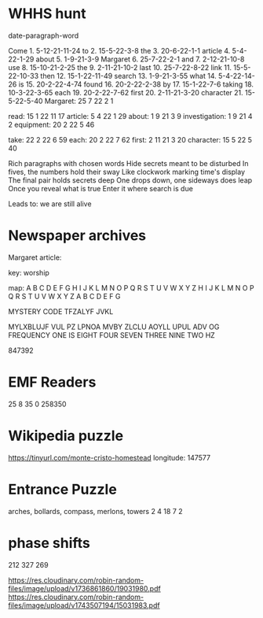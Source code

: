 # WHHS hunt
date-paragraph-word

Come                       1.    5-12-21-11-24
to                         2.    15-5-22-3-8
the                        3.    20-6-22-1-1
article                    4.    5-4-22-1-29
about                      5.    1-9-21-3-9
Margaret                   6.    25-7-22-2-1
and                        7.    2-12-21-10-8
use                        8.    15-10-21-2-25
the                        9.    2-11-21-10-2
last                       10.   25-7-22-8-22
link                       11.   15-5-22-10-33
then                       12.   15-1-22-11-49
search                     13.   1-9-21-3-55
what                       14.   5-4-22-14-26
is                         15.   20-2-22-4-74
found                      16.   20-2-22-2-38
by                         17.   15-1-22-7-6
taking                     18.   10-3-22-3-65
each                       19.   20-2-22-7-62
first                      20.   2-11-21-3-20
character                  21.   15-5-22-5-40
Margaret:     25 7 22 2 1

read:          15 1 22 11 17
article:        5 4 22 1 29
about:          1 9 21 3 9
investigation:  1 9 21 4 2
equipment:     20 2 22 5 46

take:          22 2 22 6 59
each:          20 2 22 7 62
first:          2 11 21 3 20
character:     15 5 22 5 40


Rich paragraphs with chosen words
Hide secrets meant to be disturbed
In fives, the numbers hold their sway
Like clockwork marking time's display
The final pair holds secrets deep
One drops down, one sideways does leap
Once you reveal what is true
Enter it where search is due


Leads to: we are still alive

# Newspaper archives

Margaret article:

key: worship

map:
A B C D E F G H I J K L M N O P Q R S T U V W X Y Z
H I J K L M N O P Q R S T U V W X Y Z A B C D E F G

MYSTERY CODE
TFZALYF JVKL
<!-- LKNHY SPCLZ. OL MVBUK H DHF AV JYVZZ AOL YPMA. THYNHYLA PZ MVSSVDPUN AV IYPUN OUT IHJR. AOL JVUKBJLY PZ AOL RLF.
EDGAR LIVES. HE FOUND A WAY TO CROSS THE RIFT. MARGARET IS FOLLOWING TO BRING HIM BACK. THE CONDUCER IS THE KEY. -->

MYLXBLUJF VUL PZ LPNOA MVBY ZLCLU AOYLL UPUL ADV OG
FREQUENCY ONE IS EIGHT FOUR SEVEN THREE NINE TWO HZ

847392

# EMF Readers
25 8 35 0
258350

# Wikipedia puzzle
https://tinyurl.com/monte-cristo-homestead
longitude: 147577

# Entrance Puzzle
arches, bollards, compass, merlons, towers
2 4 18 7 2

# phase shifts
212
327
269

https://res.cloudinary.com/robin-random-files/image/upload/v1736861860/19031980.pdf
https://res.cloudinary.com/robin-random-files/image/upload/v1743507194/15031983.pdf
